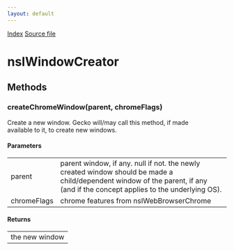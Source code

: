 ```yaml
---
layout: default
---
```

<div id='links'><a href="../index.html">Index</a>
<a href="http://dxr.mozilla.org/mozilla-central/source/embedding/nsIWindowCreator.idl">Source file</a>
</div>

# nsIWindowCreator #

## Methods ##

### createChromeWindow(parent, chromeFlags) ###
 Create a new window. Gecko will/may call this method, if made  
available to it, to create new windows.  
  

#### Parameters ####

<table>

<tr>
<td>parent</td>
<td>parent window, if any. null if not. the newly created  
window should be made a child/dependent window of  
the parent, if any (and if the concept applies  
to the underlying OS).  
</td>
</tr>

<tr>
<td>chromeFlags</td>
<td>chrome features from nsIWebBrowserChrome  
</td>
</tr>

</table>

#### Returns ####

<table>

<tr>
<td>the new window  
</td>
</tr>

</table>
